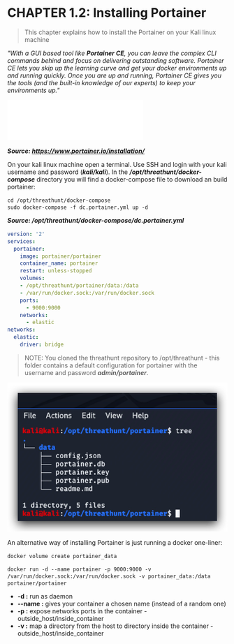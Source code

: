 #   CHAPTER 1.2: Installing Portainer
>This chapter explains how to install the Portainer on your Kali linux machine

_"With a GUI based tool like **Portainer CE**, you can leave the complex CLI commands behind and focus on delivering outstanding software. Portainer CE lets you skip up the learning curve and get your docker environments up and running quickly. Once you are up and running, Portainer CE gives you the tools (and the built-in knowledge of our experts) to keep your environments up."_

![Screenshot command](./assets/01-portainerlogo.jpg)

***Source: https://www.portainer.io/installation/***

On your kali linux machine open a terminal. Use SSH and login with your kali username and password (***kali/kali***). In the ***/opt/threathunt/docker-compose*** directory you will find a docker-compose file to download an build portainer:

```code
cd /opt/threathunt/docker-compose
sudo docker-compose -f dc.portainer.yml up -d
```
***Source: /opt/threathunt/docker-compose/dc.portainer.yml***
```yml
version: '2'
services:
  portainer:
    image: portainer/portainer
    container_name: portainer
    restart: unless-stopped
    volumes:
    - /opt/threathunt/portainer/data:/data
    - /var/run/docker.sock:/var/run/docker.sock
    ports:
      - 9000:9000
    networks:
      - elastic
networks:
  elastic:
    driver: bridge
```

> NOTE: You cloned the threathunt repository to /opt/threathunt - this folder contains a default configuration for portainer with the username and password ***admin/portainer***. 

![Screenshot command](./assets/01-portainer.jpg)

An alternative way of installing Portainer is just running a docker one-liner:

```code
docker volume create portainer_data
```
```code
docker run -d --name portainer -p 9000:9000 -v /var/run/docker.sock:/var/run/docker.sock -v portainer_data:/data portainer/portainer 
```
- **-d :** run as daemon
- **--name :** gives your container a chosen name (instead of a random one)
- **-p :** expose networks ports in the container - outside_host/inside_container
- **-v :** map a directory from the host to directory inside the container - outside_host/inside_container
  
